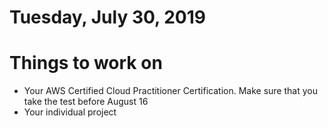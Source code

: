 Tuesday, July 30, 2019
====================
# Things to work on
- Your AWS Certified Cloud Practitioner Certification. Make sure that you take the test before August 16
- Your individual project